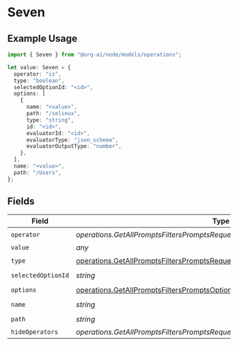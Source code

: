 # Seven

## Example Usage

```typescript
import { Seven } from "@orq-ai/node/models/operations";

let value: Seven = {
  operator: "is",
  type: "boolean",
  selectedOptionId: "<id>",
  options: [
    {
      name: "<value>",
      path: "/selinux",
      type: "string",
      id: "<id>",
      evaluatorId: "<id>",
      evaluatorType: "json_schema",
      evaluatorOutputType: "number",
    },
  ],
  name: "<value>",
  path: "/Users",
};
```

## Fields

| Field                                                                                                                                                    | Type                                                                                                                                                     | Required                                                                                                                                                 | Description                                                                                                                                              |
| -------------------------------------------------------------------------------------------------------------------------------------------------------- | -------------------------------------------------------------------------------------------------------------------------------------------------------- | -------------------------------------------------------------------------------------------------------------------------------------------------------- | -------------------------------------------------------------------------------------------------------------------------------------------------------- |
| `operator`                                                                                                                                               | *operations.GetAllPromptsFiltersPromptsRequestRequestBodyQuery7Operator*                                                                                 | :heavy_check_mark:                                                                                                                                       | N/A                                                                                                                                                      |
| `value`                                                                                                                                                  | *any*                                                                                                                                                    | :heavy_minus_sign:                                                                                                                                       | N/A                                                                                                                                                      |
| `type`                                                                                                                                                   | [operations.GetAllPromptsFiltersPromptsRequestRequestBodyQuery7Type](../../models/operations/getallpromptsfilterspromptsrequestrequestbodyquery7type.md) | :heavy_check_mark:                                                                                                                                       | N/A                                                                                                                                                      |
| `selectedOptionId`                                                                                                                                       | *string*                                                                                                                                                 | :heavy_check_mark:                                                                                                                                       | N/A                                                                                                                                                      |
| `options`                                                                                                                                                | [operations.GetAllPromptsFiltersPromptsOptions](../../models/operations/getallpromptsfilterspromptsoptions.md)[]                                         | :heavy_check_mark:                                                                                                                                       | N/A                                                                                                                                                      |
| `name`                                                                                                                                                   | *string*                                                                                                                                                 | :heavy_check_mark:                                                                                                                                       | N/A                                                                                                                                                      |
| `path`                                                                                                                                                   | *string*                                                                                                                                                 | :heavy_check_mark:                                                                                                                                       | N/A                                                                                                                                                      |
| `hideOperators`                                                                                                                                          | *operations.GetAllPromptsFiltersPromptsRequestRequestBodyQuery7HideOperators1*[]                                                                         | :heavy_minus_sign:                                                                                                                                       | N/A                                                                                                                                                      |